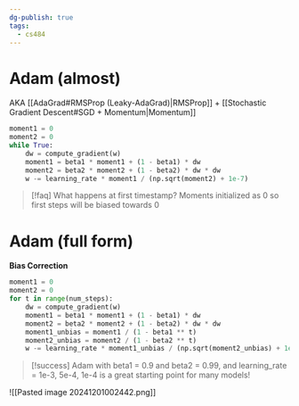 ```yaml
---
dg-publish: true
tags:
  - cs484
---
```

# Adam (almost)
AKA [[AdaGrad#RMSProp (Leaky-AdaGrad)|RMSProp]] + [[Stochastic Gradient Descent#SGD + Momentum|Momentum]]

```python
moment1 = 0
moment2 = 0
while True:
	dw = compute_gradient(w)
	moment1 = beta1 * moment1 + (1 - beta1) * dw
	moment2 = beta2 * moment2 + (1 - beta2) * dw * dw
	w -= learning_rate * moment1 / (np.sqrt(moment2) + 1e-7)
```

> [!faq] What happens at first timestamp?
> Moments initialized as 0 so first steps will be biased towards 0

# Adam (full form)
**Bias Correction**
```python
moment1 = 0
moment2 = 0
for t in range(num_steps):
	dw = compute_gradient(w)
	moment1 = beta1 * moment1 + (1 - beta1) * dw
	moment2 = beta2 * moment2 + (1 - beta2) * dw * dw
	moment1_unbias = moment1 / (1 - beta1 ** t)
	moment2_unbias = moment2 / (1 - beta2 ** t)
	w -= learning_rate * moment1_unbias / (np.sqrt(moment2_unbias) + 1e-7)
```

> [!success] Adam with beta1 = 0.9 and beta2 = 0.99, and learning_rate = 1e-3, 5e-4, 1e-4 is a great starting point for many models!

![[Pasted image 20241201002442.png]]
